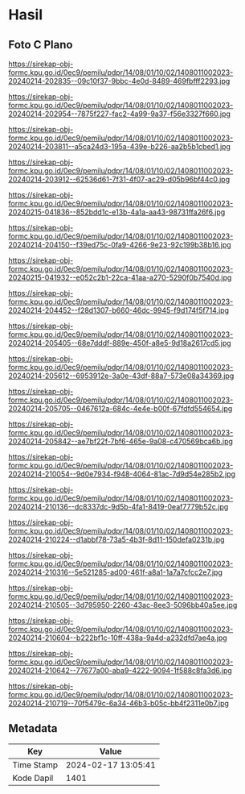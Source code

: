 # Hasil

## Foto C Plano

https://sirekap-obj-formc.kpu.go.id/0ec9/pemilu/pdpr/14/08/01/10/02/1408011002023-20240214-202835--09c10f37-9bbc-4e0d-8489-469fbfff2293.jpg

https://sirekap-obj-formc.kpu.go.id/0ec9/pemilu/pdpr/14/08/01/10/02/1408011002023-20240214-202954--7875f227-fac2-4a99-9a37-f56e3327f660.jpg

https://sirekap-obj-formc.kpu.go.id/0ec9/pemilu/pdpr/14/08/01/10/02/1408011002023-20240214-203811--a5ca24d3-195a-439e-b226-aa2b5b1cbed1.jpg

https://sirekap-obj-formc.kpu.go.id/0ec9/pemilu/pdpr/14/08/01/10/02/1408011002023-20240214-203912--62536d61-7f31-4f07-ac29-d05b96bf44c0.jpg

https://sirekap-obj-formc.kpu.go.id/0ec9/pemilu/pdpr/14/08/01/10/02/1408011002023-20240215-041836--852bdd1c-e13b-4a1a-aa43-98731ffa26f6.jpg

https://sirekap-obj-formc.kpu.go.id/0ec9/pemilu/pdpr/14/08/01/10/02/1408011002023-20240214-204150--f39ed75c-0fa9-4266-9e23-92c199b38b16.jpg

https://sirekap-obj-formc.kpu.go.id/0ec9/pemilu/pdpr/14/08/01/10/02/1408011002023-20240215-041932--e052c2b1-22ca-41aa-a270-5290f0b7540d.jpg

https://sirekap-obj-formc.kpu.go.id/0ec9/pemilu/pdpr/14/08/01/10/02/1408011002023-20240214-204452--f28d1307-b660-46dc-9945-f9d174f5f714.jpg

https://sirekap-obj-formc.kpu.go.id/0ec9/pemilu/pdpr/14/08/01/10/02/1408011002023-20240214-205405--68e7dddf-889e-450f-a8e5-9d18a2617cd5.jpg

https://sirekap-obj-formc.kpu.go.id/0ec9/pemilu/pdpr/14/08/01/10/02/1408011002023-20240214-205612--6953912e-3a0e-43df-88a7-573e08a34369.jpg

https://sirekap-obj-formc.kpu.go.id/0ec9/pemilu/pdpr/14/08/01/10/02/1408011002023-20240214-205705--0467612a-684c-4e4e-b00f-67fdfd554654.jpg

https://sirekap-obj-formc.kpu.go.id/0ec9/pemilu/pdpr/14/08/01/10/02/1408011002023-20240214-205842--ae7bf22f-7bf6-465e-9a08-c470569bca6b.jpg

https://sirekap-obj-formc.kpu.go.id/0ec9/pemilu/pdpr/14/08/01/10/02/1408011002023-20240214-210054--9d0e7934-f948-4064-81ac-7d9d54e285b2.jpg

https://sirekap-obj-formc.kpu.go.id/0ec9/pemilu/pdpr/14/08/01/10/02/1408011002023-20240214-210136--dc8337dc-9d5b-4fa1-8419-0eaf7779b52c.jpg

https://sirekap-obj-formc.kpu.go.id/0ec9/pemilu/pdpr/14/08/01/10/02/1408011002023-20240214-210224--d1abbf78-73a5-4b3f-8d11-150defa0231b.jpg

https://sirekap-obj-formc.kpu.go.id/0ec9/pemilu/pdpr/14/08/01/10/02/1408011002023-20240214-210316--5e521285-ad00-461f-a8a1-1a7a7cfcc2e7.jpg

https://sirekap-obj-formc.kpu.go.id/0ec9/pemilu/pdpr/14/08/01/10/02/1408011002023-20240214-210505--3d795950-2260-43ac-8ee3-5096bb40a5ee.jpg

https://sirekap-obj-formc.kpu.go.id/0ec9/pemilu/pdpr/14/08/01/10/02/1408011002023-20240214-210604--b222bf1c-10ff-438a-9a4d-a232dfd7ae4a.jpg

https://sirekap-obj-formc.kpu.go.id/0ec9/pemilu/pdpr/14/08/01/10/02/1408011002023-20240214-210642--77677a00-aba9-4222-9094-1f588c8fa3d6.jpg

https://sirekap-obj-formc.kpu.go.id/0ec9/pemilu/pdpr/14/08/01/10/02/1408011002023-20240214-210719--70f5479c-6a34-46b3-b05c-bb4f2311e0b7.jpg


## Metadata

| Key        | Value               |
| ---------- | ------------------- |
| Time Stamp | 2024-02-17 13:05:41 |
| Kode Dapil | 1401                |




